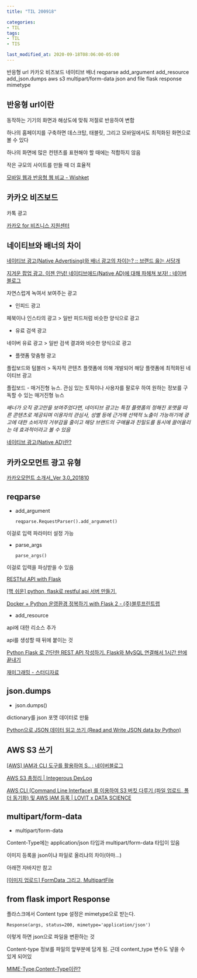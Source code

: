 ```yaml
---
title: "TIL 200918"

categories:
- TIL
tags:
- TIL
- TIS

last_modified_at: 2020-09-18T08:06:00-05:00
---
```

반응형 url 카카오 비즈보드 네이티브 배너 reqparse add_argument add_resource add_json.dumps aws s3 multipart/form-data json and file flask response mimetype

## 반응형 url이란

동작하는 기기의 화면과 해상도에 맞춰 저절로 반응하여 변함

하나의 홈페이지를 구축하면  데스크탑, 태블릿, 그리고 모바일에서도 최적화된 화면으로 볼 수 있다

하나의 화면에 많은 컨텐츠를 표현해야 할 때에는 적합하지 않음

작은 규모의 사이트를 만들 때 더 효율적

[모바일 웹과 반응형 웹 비교 - Wishket](http://blog.wishket.com/%EB%AA%A8%EB%B0%94%EC%9D%BC-%EC%9B%B9%EA%B3%BC-%EB%B0%98%EC%9D%91%ED%98%95-%EC%9B%B9-%EB%B9%84%EA%B5%90/)

## 카카오 비즈보드

카톡 광고

[카카오 for 비즈니스 지원센터](https://ad.kakao.com/contents/resource/76)

## 네이티브와 배너의 차이

[네이티브 광고(Native Advertising)와 배너 광고의 차이는? :: 브랜드 읊는 서당개](https://brandog.tistory.com/324)

[지겨운 팝업 광고, 이젠 안녕! 네이티브애드(Native AD)에 대해 파헤쳐 보자! : 네이버 블로그](https://m.blog.naver.com/PostView.nhn?blogId=youngdisplay&logNo=221255890410&proxyReferer=https:%2F%2Fwww.google.com%2F)


자연스럽게 녹여서 보여주는 광고

* 인피드 광고

페북이나 인스타의 광고 > 일반 피드처럼 비슷한 양식으로 광고

* 유료 검색 광고

네이버 유료 광고 > 일반 검색 결과와 비슷한 양식으로 광고

* 플랫폼 맞춤형 광고

플립보드와 텀블러 > 독자적 콘텐츠 플랫폼에 의해 개발되어 해당 플랫폼에 최적화된 네이티브 광고 

플립보드 - 매거진형 뉴스. 관심 있는 토픽이나 사용자를 팔로우 하여 원하는 정보를 구독할 수 있는 매거진형 뉴스

*배너가 오직 광고만을 보여주었다면, 네이티브 광고는 특정 플랫폼의 정해진 포맷을 따른 콘텐츠로 제공되며 이용자의 관심사, 
성별 등에 근거해 선택적 노출이 가능하기에 
광고에 대한 소비자의 거부감을 줄이고 해당 브랜드의 구매율과 친밀도를 동시에 끌어올리는 데 효과적이라고 볼 수 있음*

[네이티브 광고(Native AD)란?](https://artistchai.tistory.com/244)

## 카카오모먼트 광고 유형

[카카오모먼트 소개서_Ver 3.0_201810](https://t1.kakaocdn.net/kakao_biz_common/public/docs/%EC%B9%B4%EC%B9%B4%EC%98%A4%EB%AA%A8%EB%A8%BC%ED%8A%B8_%ED%94%8C%EB%9E%AB%ED%8F%BC_%EC%86%8C%EA%B0%9C%EC%84%9C_20181018.pdf)

## reqparse

* add_argument

      reqparse.RequestParser().add_argumnet()

이걸로 입력 파라미터 설정 가능

* parse_args

      parse_args()

이걸로 입력을 파싱받을 수 있음 

[RESTful API with Flask](https://richwind.co.kr/29)


[\[핵 쉬운\] python, flask로 restful api 서버 만들기,](https://cholol.tistory.com/421)

[Docker + Python 운영환경 정복하기 with Flask 2 - (주)블루프린트랩](https://tech.blueprint-lab.com/tech_blog_flask_api_demo_2/#)

* add_resource

api에 대한 리소스 추가

api를 생성할 때 뒤에 붙이는 것

[Python Flask 로 간단한 REST API 작성하기. Flask와 MySQL 연결해서 1시간 만에 끝내기](https://medium.com/@feedbotstar/python-flask-%EB%A1%9C-%EA%B0%84%EB%8B%A8%ED%95%9C-rest-api-%EC%9E%91%EC%84%B1%ED%95%98%EA%B8%B0-60a29a9ebd8c)

[재미그래밍 - 스터디자료](https://yoonkh.github.io/python/2018/01/15/study.html)

## json.dumps

* json.dumps()

dictionary를 json 포맷 데이터로 만듦

[Python으로 JSON 데이터 읽고 쓰기 (Read and Write JSON data by Python)](https://rfriend.tistory.com/474)


## AWS S3 쓰기

[\[AWS\] IAM과 CLI 도구를 활용하여 S.. : 네이버블로그](https://blog.naver.com/sehyunfa/221700903992)

[AWS S3 총정리 \| Integerous DevLog](https://ryan-han.com/post/aws/s3/)

[AWS CLI (Command Line Interface) 를 이용하여 S3 버킷 다루기 (파일 업로드, 폴더 동기화) 및 AWS IAM 등록 \| LOVIT x DATA SCIENCE](https://lovit.github.io/aws/2019/01/30/aws_s3_iam_awscli/)


## multipart/form-data

* multipart/form-data

Content-Type에는 application/json 타입과 multipart/form-data 타입이 있음

이미지 등록을 json이냐 파일로 올리냐의 차이(아마...)

아래껀 자바지만 참고

[\[이미지 업로드\] FormData 그리고, MultipartFile](https://velog.io/@sa833591/form-data-%EA%B7%B8%EB%A6%AC%EA%B3%A0-MultipartFile)

## from flask import Response

플라스크에서 Content type 설정은 mimetype으로 받는다.

    Response(args, status=200, mimetype='application/json')

이렇게 하면 json으로 파일을 변환하는 것

Content-type 정보를 파일의 앞부분에 담게 됨. 근데 content_type 변수도 넣을 수 있게 되어있

[MIME-Type,Content-Type이란?](https://juyoung-1008.tistory.com/4)
